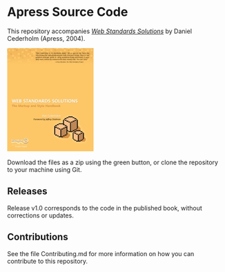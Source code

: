 # Apress Source Code

This repository accompanies [*Web Standards Solutions*](http://www.apress.com/9781590593813) by Daniel Cederholm (Apress, 2004).

[comment]: #cover
![Cover image](9781590593813.jpg)

Download the files as a zip using the green button, or clone the repository to your machine using Git.

## Releases

Release v1.0 corresponds to the code in the published book, without corrections or updates.

## Contributions

See the file Contributing.md for more information on how you can contribute to this repository.
